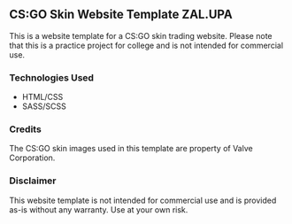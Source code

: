 ## CS:GO Skin Website Template ZAL.UPA

This is a website template for a CS:GO skin trading website. Please note that this is a practice project for college and is not intended for commercial use.

### Technologies Used

- HTML/CSS
- SASS/SCSS

### Credits

The CS:GO skin images used in this template are property of Valve Corporation.

### Disclaimer

This website template is not intended for commercial use and is provided as-is without any warranty. Use at your own risk.

